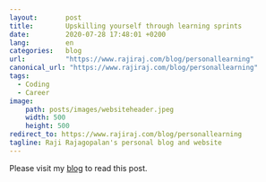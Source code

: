 ```yaml
---
layout:       post
title:        Upskilling yourself through learning sprints
date:         2020-07-28 17:48:01 +0200
lang:         en
categories:   blog
url:          "https://www.rajiraj.com/blog/personallearning"
canonical_url: "https://www.rajiraj.com/blog/personallearning"
tags:
  - Coding
  - Career
image:
    path: posts/images/websiteheader.jpeg
    width: 500
    height: 500
redirect_to: https://www.rajiraj.com/blog/personallearning
tagline: Raji Rajagopalan's personal blog and website
---
```

Please visit my <a href="https://www.rajiraj.com/blog/personallearning">blog</a> to read this post.
